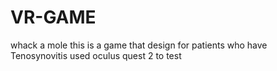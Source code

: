 # VR-GAME
whack a mole
this is a game that design for patients who have Tenosynovitis
used oculus quest 2 to test 

